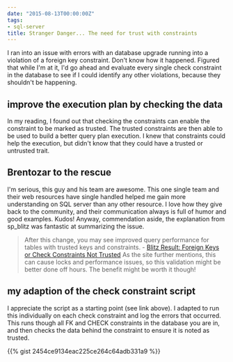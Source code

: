 ```yaml
---
date: "2015-08-13T00:00:00Z"
tags:
- sql-server
title: Stranger Danger... The need for trust with constraints
---
```


I ran into an issue with errors with an database upgrade running into a violation of a foreign key constraint. Don't know how it happened. Figured that while I'm at it, I'd go ahead and evaluate every single check constraint in the database to see if I could identify any other violations, because they shouldn't be happening.

## improve the execution plan by checking the data

In my reading, I found out that checking the constraints can enable the constraint to be marked as trusted. The trusted constraints are then able to be used to build a better query plan execution.
I knew that constraints could help the execution, but didn't know that they could have a trusted or untrusted trait.

## Brentozar to the rescue

I'm serious, this guy and his team are awesome. This one single team and their web resources have single handled helped me gain more understanding on SQL server than any other resource. I love how they give back to the community, and their communication always is full of humor and good examples. Kudos!
Anyway, commendation aside, the explanation from sp_blitz was fantastic at summarizing the issue.

> After this change, you may see improved query performance for tables with trusted keys and constraints. - [Blitz Result: Foreign Keys or Check Constraints Not Trusted](http://www.brentozar.com/blitz/foreign-key-trusted/)
>   As the site further mentions, this can cause locks and performance issues, so this validation might be better done off hours. The benefit might be worth it though!

## my adaption of the check constraint script

I appreciate the script as a starting point (see link above). I adapted to run this individually on each check constraint and log the errors that occurred. This runs though all FK and CHECK constraints in the database you are in, and then checks the data behind the constraint to ensure it is noted as trusted.

{{% gist 2454ce9134eac225ce264c64adb331a9 %}}
